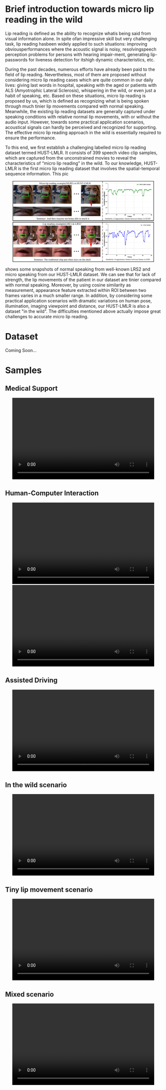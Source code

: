 # Brief introduction towards micro lip reading in the wild

Lip reading is defined as the ability to recognize whatis being said from visual information alone. In spite ofan impressive skill but very challenging task, lip reading hasbeen widely applied to such situations: improving obviousperformances where the acoustic signal is noisy, resolvingspeech perception problems for persons with hearing impair-ment, generating lip-passwords for liveness detection for itshigh dynamic characteristics, etc.

During the past decades, numerous efforts have already been paid to the field of lip reading. Nevertheless, most of them are proposed without considering micro lip reading cases which are quite common in our daily lives: giving last words in hospital, speaking with the aged or patients with ALS (Amyotrophic Lateral Sclerosis), whispering in the wild, or even just a habit of speaking, etc. Based on these situations, micro lip reading is proposed by us, which is defined as recognizing what is being spoken through much tinier lip movements compared with normal speaking. Meanwhile, the existing lip reading datasets are generally captured under speaking conditions with relative normal lip movements, with or without the audio input. However, towards some practical application scenarios, acoustical signals can hardly be perceived and recognized for supporting. The effective micro lip reading approach in the wild is essentially required to ensure the performance.

To this end, we first establish a challenging labelled micro lip reading dataset termed HUST-LMLR. It consists of 399 speech video clip samples, which are captured from the unconstrained movies to reveal the characteristics of “micro lip reading" in the wild. To our knowledge, HUST-LMLR is the first micro lip reading dataset that involves the spatial-temporal sequence information.  This pic

<div align ="center"><img src="images/Figure1.jpg" width = "458" height = "263" alt="HUST-LMLR" align=center /></div>

shows some snapshots of normal speaking from well-known LRS2 and micro speaking from our HUST-LMLR dataset. We can see that for lack of strength, the lip movements of the patient in our dataset are tinier compared with normal speaking. Moreover, by using cosine similarity as measurement, appearance feature extracted within ROI between two frames varies in a much smaller range. In addition, by considering some practical application scenarios with dramatic variations on human pose, illumination, imaging viewpoint and distance, our HUST-LMLR is also a dataset "in the wild". The difficulties mentioned above actually impose great challenges to accurate micro lip reading.

# Dataset

Coming Soon...

# Samples

## Medical Support

<div align="center">
<video src="videos/Medical_Support.mp4"  alt="Medical Support" width = "458" height = "263" align=center controls/>
</div>

## Human-Computer Interaction

<div align="center">
<video src="videos/HCI1.mp4"  alt="Human–computer interaction" width = "458" height = "263" align=center controls/>
</div>

<div align="center">
<video src="videos/HCI2.mp4"  alt="Human–computer interaction" width = "458" height = "263" align=center controls/>
</div>

## Assisted Driving

<div align="center">
<video src="videos/AssistedDriving.mp4"  alt="Assisted Driving" width = "458" height = "263" align=center controls/>
</div>

## In the wild scenario

<div align="center">
<video src="videos/In_the_wild_scenario.mp4"  alt="In the wild scenario" width = "458" height = "263" align=center controls/>
</div>

## Tiny lip movement scenario

<div align="center">
<video src="videos/tiny_lip_movement_scenario.mp4"  alt="Tiny lip movement scenario" width = "458" height = "263" align=center controls/>
</div>

## Mixed scenario

<div align="center">
<video src="videos/mixed_scenario.mp4"  alt="Mixed scenario" width = "458" height = "263" align=center controls/>
</div>

